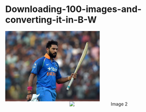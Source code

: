 # Downloading-100-images-and-converting-it-in-B-W

<p align="center">
  <img src="cricketer.png" alt="Image 1" align="left" width="300px">
  <img src="b:w_cricketer.png" alt="Image 2" align="right" width="300px">
</p>
  
